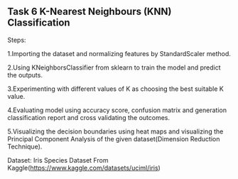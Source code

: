 ## Task 6 K-Nearest Neighbours (KNN) Classification

Steps:

  1.Importing the dataset and normalizing features by StandardScaler method.
  
  2.Using KNeighborsClassifier from sklearn to train the model and predict the outputs.
  
  3.Experimenting with different values of K as choosing the best suitable K value.
  
  4.Evaluating model using accuracy score, confusion matrix and generation classification report and cross validating the outcomes.
  
  5.Visualizing the decision boundaries using heat maps and visualizing the Principal Component Analysis of the given dataset(Dimension Reduction Technique).


Dataset: Iris Species Dataset From Kaggle(https://www.kaggle.com/datasets/uciml/iris)

